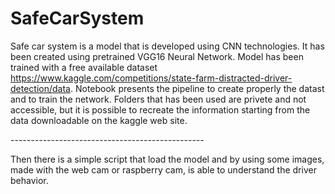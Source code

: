 # SafeCarSystem

Safe car system is a model that is developed using CNN technologies. It has been created using pretrained VGG16 Neural Network.
Model has been trained with a free available dataset https://www.kaggle.com/competitions/state-farm-distracted-driver-detection/data.
Notebook presents the pipeline to create properly the datast and to train the network. Folders that has been used are privete and not accessible, but it is possible to recreate the information starting from the data downloadable on the kaggle web site.

*------------------------------------------------*

Then there is a simple script that load the model and by using some images, made with the web cam or raspberry cam, is able to understand the driver behavior.

